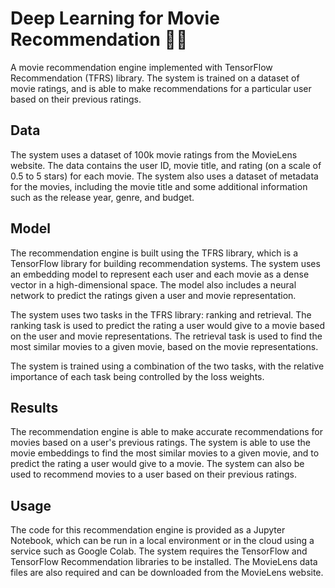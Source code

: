 # Deep Learning for Movie Recommendation 🎥🍿 

A movie recommendation engine implemented with TensorFlow Recommendation (TFRS) library. The system is trained on a dataset of movie ratings, and is able to make recommendations for a particular user based on their previous ratings.

## Data 
The system uses a dataset of 100k movie ratings from the MovieLens website. The data contains the user ID, movie title, and rating (on a scale of 0.5 to 5 stars) for each movie. The system also uses a dataset of metadata for the movies, including the movie title and some additional information such as the release year, genre, and budget.

## Model 
The recommendation engine is built using the TFRS library, which is a TensorFlow library for building recommendation systems. The system uses an embedding model to represent each user and each movie as a dense vector in a high-dimensional space. The model also includes a neural network to predict the ratings given a user and movie representation.

The system uses two tasks in the TFRS library: ranking and retrieval. The ranking task is used to predict the rating a user would give to a movie based on the user and movie representations. The retrieval task is used to find the most similar movies to a given movie, based on the movie representations.

The system is trained using a combination of the two tasks, with the relative importance of each task being controlled by the loss weights.

## Results 
The recommendation engine is able to make accurate recommendations for movies based on a user's previous ratings. The system is able to use the movie embeddings to find the most similar movies to a given movie, and to predict the rating a user would give to a movie. The system can also be used to recommend movies to a user based on their previous ratings.

## Usage 
The code for this recommendation engine is provided as a Jupyter Notebook, which can be run in a local environment or in the cloud using a service such as Google Colab. The system requires the TensorFlow and TensorFlow Recommendation libraries to be installed. The MovieLens data files are also required and can be downloaded from the MovieLens website.
